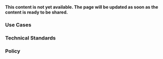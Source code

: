 **This content is not yet available. The page will be updated as soon as the content is ready to be shared.**

### Use Cases


### Technical Standards


### Policy

